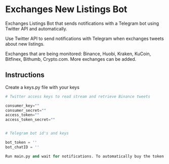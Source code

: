 # Exchanges New Listings Bot

Exchanges Listings Bot that sends notifications with a Telegram bot using Twitter API and automatically.

Use Twitter API to send notifications with Telegram when exchanges tweets about new listings.

Exchanges that are being monitored: Binance, Huobi, Kraken, KuCoin, Bitfinex, Bithumb, Crypto.com. More exchanges can be added.

## Instructions

Create a keys.py file with your keys

```python
# Twitter access keys to read stream and retrieve Binance tweets

consumer_key=""
consumer_secret=""
access_token=""
access_token_secret=""


# Telegram bot id's and keys

bot_token = ''
bot_chatID = ''

Run main.py and wait for notifications. To automatically buy the token on Uniswap or PancakeSwap you can see this repository[https://github.com/manuelhb14/cake_uni_transaction_bot]. A bot for pacing orders on Binance futures will be developed in the future.
